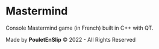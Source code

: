 # Mastermind
Console Mastermind game (in French) built in C++ with QT.

Made by **PouletEnSlip** © 2022 - All Rights Reserved
